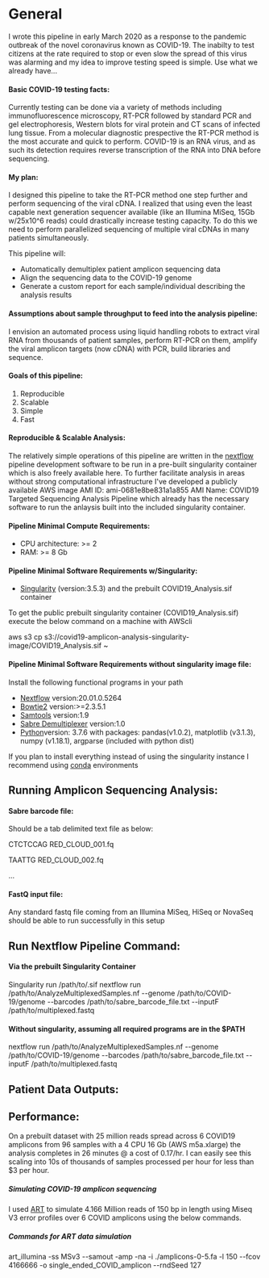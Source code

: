 # General
<p>I wrote this pipeline in early March 2020 as a response to the pandemic outbreak of the novel coronavirus known as COVID-19. The inabilty to test citizens at the rate required to stop or even slow the spread of this virus was alarming and my idea to improve testing speed is simple. Use what we already have...</p>

#### Basic COVID-19 testing facts:
<p>Currently testing can be done via a variety of methods including immunofluorescence microscopy, RT-PCR followed by standard PCR and gel electrophoresis, Western blots for viral protein and CT scans of infected lung tissue. From a molecular diagnostic prespective the RT-PCR method is the most accurate and quick to perform. COVID-19 is an RNA virus, and as such its detection requires reverse transcription of the RNA into DNA before sequencing.</p> 

#### My plan:
<p>I designed this pipeline to take the RT-PCR method one step further and perform sequencing of the viral cDNA. I realized that using even the least capable next generation sequencer available (like an Illumina MiSeq, 15Gb w/25x10^6 reads) could drastically increase testing capacity. To do this we need to perform parallelized sequencing of multiple viral cDNAs in many patients simultaneously.</p>
<p>This pipeline will:</p>
<ul>
<li> Automatically demultiplex patient amplicon sequencing data </li>
<li> Align the sequencing data to the COVID-19 genome </li>
<li> Generate a custom report for each sample/individual describing the analysis results</li>
</ul>


#### Assumptions about sample throughput to feed into the analysis pipeline:
<p> I envision an automated process using liquid handling robots to extract viral RNA from thousands of patient samples, perform RT-PCR on them, amplify the viral amplicon targets (now cDNA) with PCR, build libraries and sequence.</p>

#### Goals of this pipeline:
<ol>
<li>Reproducible</li>
<li>Scalable </li>
<li>Simple</li>
<li>Fast</li>
</ol>

#### Reproducible & Scalable Analysis:
<p>The relatively simple operations of this pipeline are written in the <a href="https://www.nextflow.io">nextflow</a> pipeline development software to be run in a pre-built singularity container which is also freely available <a>here</a>. To further facilitate analysis in areas without strong computational infrastructure I've developed a publicly available AWS image AMI ID: ami-0681e8be831a1a855 AMI Name: COVID19 Targeted Sequencing Analysis Pipeline which already has the necessary software to run the anlaysis built into the included singularity container.</p>


#### Pipeline Minimal Compute Requirements:
<ul>
<li>CPU architecture: >= 2 </li>
<li>RAM: >= 8 Gb </li>
</ul>

#### Pipeline Minimal Software Requirements w/Singularity:
<ul>
<li><a href="https://sylabs.io/docs/">Singularity</a> (version:3.5.3) and the prebuilt COVID19_Analysis.sif container</li>
</ul>
<p>To get the public prebuilt singularity container (COVID19_Analysis.sif) <bold>execute the below command on a machine with AWScli</bold></p>
<p>aws s3 cp s3://covid19-amplicon-analysis-singularity-image/COVID19_Analysis.sif ~ </p>


#### Pipeline Minimal Software Requirements without singularity image file:
<p>Install the following functional programs in your path</p>
<ul>
<li><a href="https://www.nextflow.io">Nextflow</a> version:20.01.0.5264</li>
<li><a href="http://bowtie-bio.sourceforge.net/bowtie2/index.shtml">Bowtie2</a> version:>=2.3.5.1</li>
<li><a href="http://www.htslib.org">Samtools</a> version:1.9</li>
<li><a href="https://github.com/najoshi/sabre">Sabre Demultiplexer</a> version:1.0</li>
<li><a href="https://www.python.org/downloads/">Python</a>version: 3.7.6 with packages: pandas(v1.0.2), matplotlib (v3.1.3), numpy (v1.18.1), argparse (included with python dist) </li>
</ul>
<p>If you plan to install everything instead of using the singularity instance I recommend using <a href="https://docs.conda.io/en/latest/">conda</a> environments</p>


## Running Amplicon Sequencing Analysis:
#### Sabre barcode file:
<p>Should be a tab delimited text file as below:</p>
<p>CTCTCCAG RED_CLOUD_001.fq</p>
<p>TAATTG   RED_CLOUD_002.fq</p>
<p>...</p>
<p></p>

#### FastQ input file:
<p>Any standard fastq file coming from an Illumina MiSeq, HiSeq or NovaSeq should be able to run successfully in this setup</p>

## Run Nextflow Pipeline Command:

#### Via the prebuilt Singularity Container
<p>Singularity run /path/to/.sif nextflow run /path/to/AnalyzeMultiplexedSamples.nf --genome /path/to/COVID-19/genome --barcodes /path/to/sabre_barcode_file.txt --inputF /path/to/multiplexed.fastq </p>

#### Without singularity, assuming all required programs are in the $PATH
<p>nextflow run /path/to/AnalyzeMultiplexedSamples.nf --genome /path/to/COVID-19/genome --barcodes /path/to/sabre_barcode_file.txt --inputF /path/to/multiplexed.fastq</p>

## Patient Data Outputs:

## Performance:
<p>On a prebuilt dataset with 25 million reads spread across 6 COVID19 amplicons from 96 samples with a 4 CPU 16 Gb (AWS m5a.xlarge) the analysis completes in 26 minutes @ a cost of 0.17/hr. I can easily see this scaling into 10s of thousands of samples processed per hour for less than $3 per hour.</p>

##### Simulating COVID-19 amplicon sequencing

I used <a href="https://www.niehs.nih.gov/research/resources/software/biostatistics/art/index.cfm"> ART</a> to simulate 4.166 Million reads of 150 bp in length using Miseq V3 error profiles over 6 COVID amplicons using the below commands.

##### Commands for ART data simulation

art_illumina -ss MSv3 --samout -amp -na -i ./amplicons-0-5.fa -l 150 --fcov 4166666 -o single_ended_COVID_amplicon --rndSeed 127
